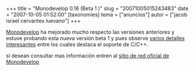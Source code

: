 +++
title = "Monodevelop 0.16 (Beta 1 )"
slug = "20071005015243483"
date = "2007-10-05 01:52:00"
[taxonomies]
tema = ["anuncios"]
autor = ["jacob israel cervantes luevano"]
+++

[Monodevelop](http://www.monodevelop.com/Main_Page) ha mejorado mucho
respecto las versiones anteriores y estuve probando esta nueva versión
beta 1 y pues observe [varios detalles
interesantes](http://ministeriosjm.com/area51/~jacob/blog/?p=89) entre
los cuales destaca el soporte de C/C++.  
  
si desean consultar mas información entren al [sitio de red oficial de
Monodevelop](http://www.monodevelop.com/Release_notes_for_MonoDevelop_1.0_Beta_1)

